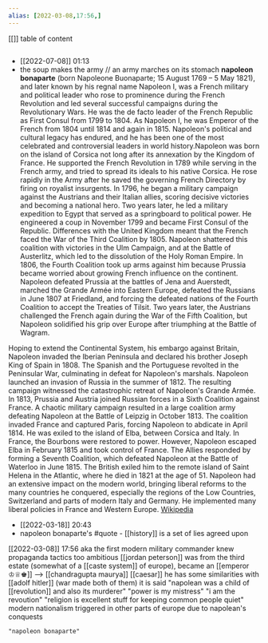 ```yaml
---
alias: [2022-03-08,17:56,]
---
```

[[]]
table of content
```toc
```

- [[2022-07-08]] 01:13
- the soup makes the army // an army marches on its stomach
**napoleon bonaparte** (born Napoleone Buonaparte; 15 August 1769 – 5 May 1821), and later known by his regnal name Napoleon I, was a French military and political leader who rose to prominence during the French Revolution and led several successful campaigns during the Revolutionary Wars. He was the de facto leader of the French Republic as First Consul from 1799 to 1804. As Napoleon I, he was Emperor of the French from 1804 until 1814 and again in 1815. Napoleon's political and cultural legacy has endured, and he has been one of the most celebrated and controversial leaders in world history.Napoleon was born on the island of Corsica not long after its annexation by the Kingdom of France. He supported the French Revolution in 1789 while serving in the French army, and tried to spread its ideals to his native Corsica. He rose rapidly in the Army after he saved the governing French Directory by firing on royalist insurgents. In 1796, he began a military campaign against the Austrians and their Italian allies, scoring decisive victories and becoming a national hero. Two years later, he led a military expedition to Egypt that served as a springboard to political power. He engineered a coup in November 1799 and became First Consul of the Republic. Differences with the United Kingdom meant that the French faced the War of the Third Coalition by 1805. Napoleon shattered this coalition with victories in the Ulm Campaign, and at the Battle of Austerlitz, which led to the dissolution of the Holy Roman Empire. In 1806, the Fourth Coalition took up arms against him because Prussia became worried about growing French influence on the continent. Napoleon defeated Prussia at the battles of Jena and Auerstedt, marched the Grande Armée into Eastern Europe, defeated the Russians in June 1807 at Friedland, and forcing the defeated nations of the Fourth Coalition to accept the Treaties of Tilsit. Two years later, the Austrians challenged the French again during the War of the Fifth Coalition, but Napoleon solidified his grip over Europe after triumphing at the Battle of Wagram.

Hoping to extend the Continental System, his embargo against Britain, Napoleon invaded the Iberian Peninsula and declared his brother Joseph King of Spain in 1808. The Spanish and the Portuguese revolted in the Peninsular War, culminating in defeat for Napoleon's marshals. Napoleon launched an invasion of Russia in the summer of 1812. The resulting campaign witnessed the catastrophic retreat of Napoleon's Grande Armée. In 1813, Prussia and Austria joined Russian forces in a Sixth Coalition against France. A chaotic military campaign resulted in a large coalition army defeating Napoleon at the Battle of Leipzig in October 1813. The coalition invaded France and captured Paris, forcing Napoleon to abdicate in April 1814. He was exiled to the island of Elba, between Corsica and Italy. In France, the Bourbons were restored to power. However, Napoleon escaped Elba in February 1815 and took control of France. The Allies responded by forming a Seventh Coalition, which defeated Napoleon at the Battle of Waterloo in June 1815. The British exiled him to the remote island of Saint Helena in the Atlantic, where he died in 1821 at the age of 51. Napoleon had an extensive impact on the modern world, bringing liberal reforms to the many countries he conquered, especially the regions of the Low Countries, Switzerland and parts of modern Italy and Germany. He implemented many liberal policies in France and Western Europe.
[Wikipedia](https://en.wikipedia.org/wiki/Napoleon)

- [[2022-03-18]] 20:43
- napoleon bonaparte's #quote - [[history]] is a set of lies agreed upon

[[2022-03-08]] 17:56
aka the first modern military commander
knew propaganda tactics
too ambitious [[jordan peterson]]
was from the third estate (somewhat of a [[caste system]] of europe), became an [[emperor ♔♕♚]] -->
	[[chandragupta maurya]]
	[[caesar]]
he has some similarities with [[adolf hitler]] (war made both of them)
it is said "napolean was a child of [[revolution]] and also its murderer"
"power is my mistress"
"i am the revoution"
"religion is excellent stuff for keeping common people quiet"
modern nationalism triggered in other parts of europe due to napolean's conquests
```query 2022-03-09 23:14
"napoleon bonaparte"
```